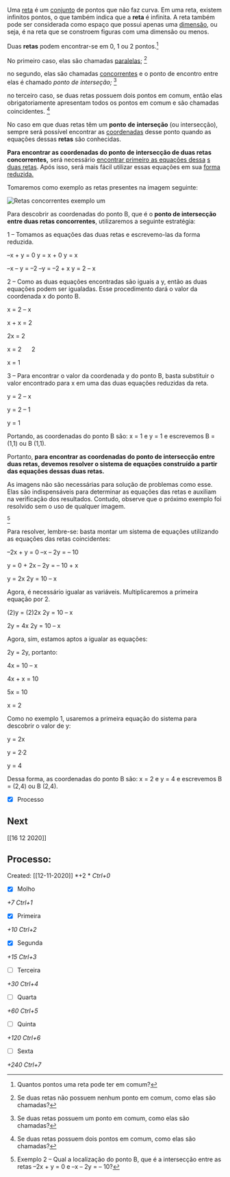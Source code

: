 Uma [reta](https://brasilescola.uol.com.br/o-que-e/matematica/o-que-e-reta.htm) é um [conjunto](https://brasilescola.uol.com.br/matematica/definicao-conjunto.htm) de pontos que não faz curva. Em uma reta, existem infinitos pontos, o que também indica que a **reta** é infinita. A reta também pode ser considerada como espaço que possui apenas uma [dimensão](https://brasilescola.uol.com.br/matematica/dimensoes-espaco.htm), ou seja, é na reta que se constroem figuras com uma dimensão ou menos.

Duas **retas** podem encontrar-se em 0, 1 ou 2 pontos.[^1]

[^1]: Quantos pontos uma reta pode ter em comum?

No primeiro caso, elas são chamadas [paralelas](https://brasilescola.uol.com.br/matematica/retas-paralelas.htm); [^2]

[^2]: Se duas retas não possuem nenhum ponto em comum, como elas são chamadas?

no segundo, elas são chamadas [concorrentes](https://brasilescola.uol.com.br/matematica/retas-concorrentes.htm) e o ponto de encontro entre elas é chamado *ponto de interseção;* [^3]

[^3]: Se duas retas possuem um ponto em comum, como elas são chamadas?

no terceiro caso, se duas retas possuem dois pontos em comum, então elas obrigatoriamente apresentam todos os pontos em comum e são chamadas coincidentes. [^4]

[^4]: Se duas retas possuem dois pontos em comum, como elas são chamadas?

No caso em que duas retas têm um **ponto** **de** **interseção** (ou intersecção), sempre será possível encontrar as [coordenadas](https://brasilescola.uol.com.br/matematica/plano-cartesiano.htm) desse ponto quando as equações dessas **retas** são conhecidas.

**Para encontrar as coordenadas do ponto de intersecção de duas retas concorrentes,** será necessário [encontrar primeiro as equações d](https://www.preparaenem.com/matematica/equacao-geral-da-reta.htm)[essa](https://www.preparaenem.com/matematica/equacao-geral-da-reta.htm) [s duas retas](https://www.preparaenem.com/matematica/equacao-geral-da-reta.htm). Após isso, será mais fácil utilizar essas equações em sua [forma reduzida.](https://www.preparaenem.com/matematica/equacao-reduzida-reta.htm)

Tomaremos como exemplo as retas presentes na imagem seguinte:

![](https://www.preparaenem.com/upload/conteudo/images/retas-concorrentes-exemplo-um.jpg "Retas concorrentes exemplo um")

Para descobrir as coordenadas do ponto B, que é o **ponto de intersecção entre duas retas concorrentes**, utilizaremos a seguinte estratégia:

1 – Tomamos as equações das duas retas e escrevemo-las da forma reduzida.

–x + y = 0
y = x + 0
y = x

–x – y = –2
–y = –2 + x
y = 2 – x

2 – Como as duas equações encontradas são iguais a y, então as duas equações podem ser igualadas. Esse procedimento dará o valor da coordenada x do ponto B.

x = 2 – x

x + x = 2

2x = 2

x = 2
     2

x = 1

3 – Para encontrar o valor da coordenada y do ponto B, basta substituir o valor encontrado para x em uma das duas equações reduzidas da reta.

y = 2 – x

y = 2 – 1

y = 1

Portando, as coordenadas do ponto B são: x = 1 e y = 1 e escrevemos B = (1,1) ou B (1,1).

Portanto, **para encontrar as coordenadas do ponto de intersecção entre duas retas, devemos resolver o sistema de equações construído a partir das equações dessas duas retas.** 

As imagens não são necessárias para solução de problemas como esse. Elas são indispensáveis para determinar as equações das retas e auxiliam na verificação dos resultados. Contudo, observe que o próximo exemplo foi resolvido sem o uso de qualquer imagem.

 [^5]

[^5]: Exemplo 2 – Qual a localização do ponto B, que é a intersecção entre as retas –2x + y = 0 e –x – 2y = – 10?


Para resolver, lembre\-se: basta montar um sistema de equações utilizando as equações das retas coincidentes:

–2x + y = 0
–x – 2y = – 10

y = 0 + 2x
– 2y = – 10 + x

y = 2x
2y = 10 – x

Agora, é necessário igualar as variáveis. Multiplicaremos a primeira equação por 2.

(2)y = (2)2x
2y = 10 – x

2y = 4x
2y = 10 – x

Agora, sim, estamos aptos a igualar as equações:

2y = 2y, portanto:

4x = 10 – x

4x + x = 10

5x = 10

x = 2

Como no exemplo 1, usaremos a primeira equação do sistema para descobrir o valor de y:

y = 2x

y = 2·2

y = 4

Dessa forma, as coordenadas do ponto B são: x = 2 e y = 4 e escrevemos B = (2,4) ou B (2,4).

- [x] Processo

## Next
[[16 12 2020]]
## Processo:
Created: [[12-11-2020]]
*+2 *  *Ctrl+0*
- [x] Molho  

*+7*  *Ctrl+1*

- [x] Primeira 

*+10*  *Ctrl+2*

- [x] Segunda

*+15*  *Ctrl+3*

- [ ] Terceira 

*+30*  *Ctrl+4*

- [ ] Quarta 

*+60*  *Ctrl+5*

- [ ] Quinta 

*+120*  *Ctrl+6*

- [ ] Sexta 

*+240*  *Ctrl+7*
